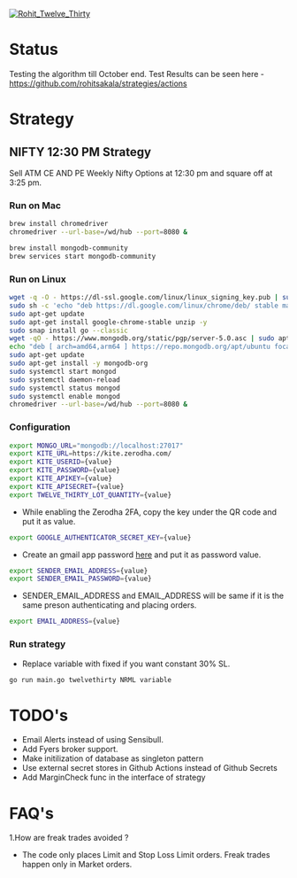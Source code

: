 [![Rohit_Twelve_Thirty](https://github.com/rohitsakala/strategies/actions/workflows/rohit_twelve_thirty.yml/badge.svg?branch=master)](https://github.com/rohitsakala/strategies/actions/workflows/rohit_twelve_thirty.yml)


# Status 

Testing the algorithm till October end. 
Test Results can be seen here - https://github.com/rohitsakala/strategies/actions


# Strategy

## NIFTY 12:30 PM Strategy 

Sell ATM CE AND PE Weekly Nifty Options at 12:30 pm and square off at 3:25 pm.

### Run on Mac

```bash
brew install chromedriver
chromedriver --url-base=/wd/hub --port=8080 &
```

```bash
brew install mongodb-community
brew services start mongodb-community
```

### Run on Linux

```bash
wget -q -O - https://dl-ssl.google.com/linux/linux_signing_key.pub | sudo apt-key add - 
sudo sh -c 'echo "deb https://dl.google.com/linux/chrome/deb/ stable main" >> /etc/apt/sources.list.d/google.list'
sudo apt-get update
sudo apt-get install google-chrome-stable unzip -y
sudo snap install go --classic
wget -qO - https://www.mongodb.org/static/pgp/server-5.0.asc | sudo apt-key add -
echo "deb [ arch=amd64,arm64 ] https://repo.mongodb.org/apt/ubuntu focal/mongodb-org/5.0 multiverse" | sudo tee /etc/apt/sources.list.d/mongodb-org-5.0.list
sudo apt-get update
sudo apt-get install -y mongodb-org
sudo systemctl start mongod
sudo systemctl daemon-reload
sudo systemctl status mongod
sudo systemctl enable mongod
chromedriver --url-base=/wd/hub --port=8080 &
```

### Configuration

```bash
export MONGO_URL="mongodb://localhost:27017"
export KITE_URL=https://kite.zerodha.com/
export KITE_USERID={value}
export KITE_PASSWORD={value}
export KITE_APIKEY={value}
export KITE_APISECRET={value}
export TWELVE_THIRTY_LOT_QUANTITY={value}
```

* While enabling the Zerodha 2FA, copy the key under the QR code and put it as value. 

```bash
export GOOGLE_AUTHENTICATOR_SECRET_KEY={value}
```

* Create an gmail app password [here](https://support.google.com/mail/answer/185833?hl=en-GB) and put it as password value.

```bash
export SENDER_EMAIL_ADDRESS={value}
export SENDER_EMAIL_PASSWORD={value}
```

* SENDER_EMAIL_ADDRESS and EMAIL_ADDRESS will be same if it is the same preson authenticating and placing orders.

```bash
export EMAIL_ADDRESS={value}
```

### Run strategy

* Replace variable with fixed if you want constant 30% SL.

```bash
go run main.go twelvethirty NRML variable
```

# TODO's

- Email Alerts instead of using Sensibull.
- Add Fyers broker support.
- Make initilization of database as singleton pattern
- Use external secret stores in Github Actions instead of Github Secrets
- Add MarginCheck func in the interface of strategy

# FAQ's

1.How are freak trades avoided ?
- The code only places Limit and Stop Loss Limit orders. Freak trades happen only in Market orders.
